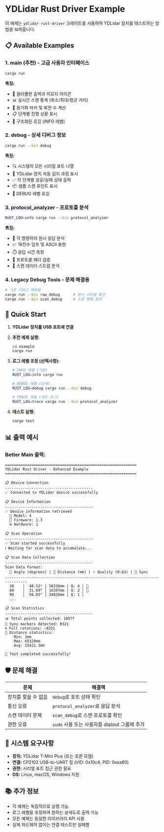# YDLidar Rust Driver Example

이 예제는 `ydlidar-rust-driver` 크레이트를 사용하여 YDLidar 장치를 테스트하는 방법을 보여줍니다.

## 📋 Available Examples

### 1. **main** (추천) - 고급 사용자 인터페이스
```bash
cargo run
```
**특징:**
- 🎨 컬러풀한 출력과 이모지 아이콘
- 📊 실시간 스캔 통계 (최소/최대/평균 거리)
- 🔄 동기화 마커 및 회전 수 계산
- 📋 단계별 진행 상황 표시
- 📝 구조화된 로깅 (INFO 레벨)

### 2. **debug** - 상세 디버그 정보
```bash
cargo run --bin debug
```  
**특징:**
- 🔍 시스템의 모든 시리얼 포트 나열
- 🎯 YDLidar 장치 자동 감지 과정 표시
- ✅ 각 단계별 성공/실패 상태 출력
- 📦 샘플 스캔 포인트 표시
- 🐛 DEBUG 레벨 로깅

### 3. **protocol_analyzer** - 프로토콜 분석
```bash
RUST_LOG=info cargo run --bin protocol_analyzer
```
**특징:**
- 🔬 각 명령어의 원시 응답 분석
- 📈 16진수 덤프 및 ASCII 표현
- ⏱️ 응답 시간 측정
- 🎯 프로토콜 헤더 검증
- 🌊 스캔 데이터 스트림 분석

### 4. **Legacy Debug Tools** - 문제 해결용
```bash
# 기존 디버그 예제들
cargo run --bin raw_debug      # 원시 시리얼 통신
cargo run --bin scan_debug     # 스캔 명령 분석
```

## 🚀 Quick Start

1. **YDLidar 장치를 USB 포트에 연결**

2. **추천 예제 실행:**
   ```bash
   cd example
   cargo run
   ```

3. **로그 레벨 조정 (선택사항):**
   ```bash
   # INFO 레벨 (기본)
   RUST_LOG=info cargo run
   
   # DEBUG 레벨 (상세)
   RUST_LOG=debug cargo run --bin debug
   
   # TRACE 레벨 (모든 로그)
   RUST_LOG=trace cargo run --bin protocol_analyzer
   ```

4. **테스트 실행:**
   ```bash
   cargo test
   ```

## 📊 출력 예시

### Better Main 출력:
```
============================================================
YDLidar Rust Driver - Enhanced Example
============================================================

📋 Device Connection
----------------------------------------
✅ Connected to YDLidar device successfully

📋 Device Information
----------------------------------------
✅ Device information retrieved
  🔧 Model: 4
  💾 Firmware: 1.3
  ⚙️ Hardware: 1

📋 Scan Operation
----------------------------------------
✅ Scan started successfully
ℹ️ Waiting for scan data to accumulate...

📋 Scan Data Collection
----------------------------------------
Scan Data Format:
  📐 Angle (degrees) | 📏 Distance (mm) | ⭐ Quality (0-63) | 🔄 Sync
--------------------------------------------------------------------------------
  30    │  40.53° │ 56330mm │ Q: 4 │ 🔄
  60    │  31.69° │ 16397mm │ Q: 2 │ 🔄
  90    │  56.03° │ 34826mm │ Q: 1 │  
  ...

📋 Scan Statistics
----------------------------------------
📊 Total points collected: 18577
🔄 Sync markers detected: 8321
🌀 Full rotations: ~8321
📏 Distance statistics:
    Min: 1mm
    Max: 65320mm
    Avg: 25421.3mm

🎉 Test completed successfully!
```

## 🛡️ 문제 해결

| 문제 | 해결책 |
|------|--------|
| 장치를 찾을 수 없음 | `debug`로 포트 상태 확인 |
| 통신 오류 | `protocol_analyzer`로 응답 분석 |
| 스캔 데이터 문제 | `scan_debug`로 스캔 프로토콜 확인 |
| 권한 오류 | `sudo` 사용 또는 사용자를 dialout 그룹에 추가 |

## 🔧 시스템 요구사항

- **장치:** YDLidar T-Mini Plus (또는 호환 모델)
- **연결:** CP2102 USB-to-UART 칩 (VID: 0x10c4, PID: 0xea60)
- **권한:** 시리얼 포트 접근 권한 필요
- **OS:** Linux, macOS, Windows 지원

## 📚 추가 정보

- 각 예제는 독립적으로 실행 가능
- 로그 레벨을 조정하여 원하는 상세도로 출력 가능
- 모든 예제는 동일한 라이브러리 API 사용
- 실제 하드웨어 없이는 연결 테스트만 실패함